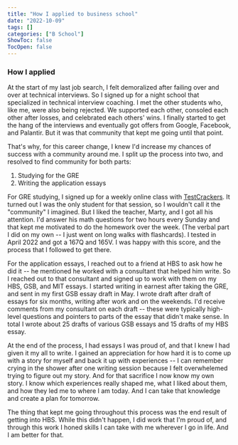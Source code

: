 ```yaml
---
title: "How I applied to business school"
date: "2022-10-09"
tags: []
categories: ["B School"]
ShowToc: false
TocOpen: false
---
```


### How I applied

At the start of my last job search, I felt demoralized after failing over and over at technical interviews. So I signed up for a night school that specialized in technical interview coaching. I met the other students who, like me, were also being rejected. We supported each other, consoled each other after losses, and celebrated each others' wins. I finally started to get the hang of the interviews and eventually got offers from Google, Facebook, and Palantir. But it was that community that kept me going until that point.

That's why, for this career change, I knew I'd increase my chances of success with a community around me. I split up the process into two, and resolved to find community for both parts:

1. Studying for the GRE
2. Writing the application essays

For GRE studying, I signed up for a weekly online class with [TestCrackers](https://www.testcrackers.org). It turned out I was the only student for that session, so I wouldn't call it the "community" I imagined. But I liked the teacher, Marty, and I got all his attention. I'd answer his math questions for two hours every Sunday and that kept me motivated to do the homework over the week. (The verbal part I did on my own -- I just went on long walks with flashcards). I tested in April 2022 and got a 167Q and 165V. I was happy with this score, and the process that I followed to get there.

For the application essays, I reached out to a friend at HBS to ask how he did it -- he mentioned he worked with a consultant that helped him write. So I reached out to that consultant and signed up to work with them on my HBS, GSB, and MIT essays. I started writing in earnest after taking the GRE, and sent in my first GSB essay draft in May. I wrote draft after draft of essays for six months, writing after work and on the weekends. I'd receive comments from my consultant on each draft -- these were typically high-level questions and pointers to parts of the essay that didn't make sense. In total I wrote about 25 drafts of various GSB essays and 15 drafts of my HBS essay.

At the end of the process, I had essays I was proud of, and that I knew I had given it my all to write. I gained an appreciation for how hard it is to come up with a story for myself and back it up with experiences -- I can remember crying in the shower after one writing session because I felt overwhelemed trying to figure out my story. And for that sacrifice I now know my own story. I know which experiences really shaped me, what I liked about them, and how they led me to where I am today. And I can take that knowledge and create a plan for tomorrow.

The thing that kept me going throughout this process was the end result of getting into HBS. While this didn't happen, I did work that I'm proud of, and through this work I honed skills I can take with me wherever I go in life. And I am better for that.
